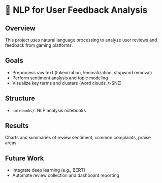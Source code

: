 # 💬 NLP for User Feedback Analysis

## Overview
This project uses natural language processing to analyze user reviews and feedback from gaming platforms.

## Goals
- Preprocess raw text (tokenization, lemmatization, stopword removal)
- Perform sentiment analysis and topic modeling
- Visualize key terms and clusters (word clouds, t-SNE)

## Structure
- `notebooks/`: NLP analysis notebooks

## Results
Charts and summaries of review sentiment, common complaints, praise areas.

## Future Work
- Integrate deep learning (e.g., BERT)
- Automate review collection and dashboard reporting